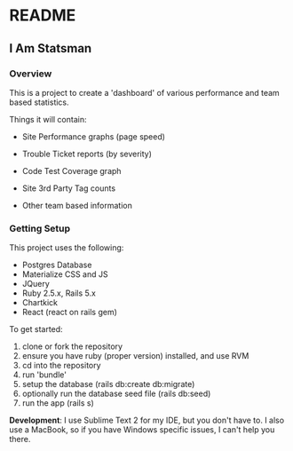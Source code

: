 # README

## I Am Statsman

### Overview
This is a project to create a 'dashboard' of various performance and team based statistics.

Things it will contain:

* Site Performance graphs (page speed)

* Trouble Ticket reports (by severity)

* Code Test Coverage graph 

* Site 3rd Party Tag counts

* Other team based information

### Getting Setup
This project uses the following:

* Postgres Database
* Materialize CSS and JS
* JQuery
* Ruby 2.5.x, Rails 5.x
* Chartkick
* React (react on rails gem)

To get started:

1. clone or fork the repository
2. ensure you have ruby (proper version) installed, and use RVM
3. cd into the repository
4. run 'bundle'
5. setup the database (rails db:create db:migrate)
6. optionally run the database seed file (rails db:seed)
7. run the app (rails s)

__Development__:
I use Sublime Text 2 for my IDE, but you don't have to.  I also use a MacBook, so if you have Windows specific issues, I can't help you there.
